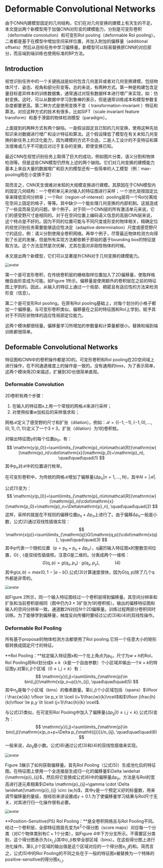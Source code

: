 # Deformable Convolutional Networks

由于CNN内建模型固定的几何结构，它们在对几何变换的建模上有天生的不足。本文提出两个新模型用于加强CNN对形变的建模能力，分别是可变形卷积（deformable convolution）和可变形RoI pooling（deformable RoI pooling）。二者都是基于在模型中增加空间采样位置，并加入附加的偏移量（additional offsets）然后从目标任务中学习偏移量。新模型可以轻易替换原CNN的对应部分，而且端到端训练也使用标准的BP方法。



## Introduction

视觉识别任务中的一个关键挑战是如何包含几何差异或者对几何变换建模，包括物体尺寸、姿态、视角和部分形变等。总的来说，有两种方式。第一种是构建包含足量目标差异样本的训练数据集，通常通过对现有数据样本进行增广来实现，如：仿射变换。这时，可以从数据中学习到鲁棒的表示，但是通常训练成本和模型参数复杂度都要更高。第二种方式是使用变换不变（ transformation-invariant ）特征和算法。对应这种方式的技术有很多，比如SIFT（scale invariant feature transform）和基于滑窗的物体检测模型（paradigm）。

上面提到的两种方式有两个缺陷。一是假设固定且已知的几何变换，使用这种先验知识来对数据进行增广和设计特征和算法。这个假设降低了模型在有关未知几何变换的新任务上的泛化能力，因为建模的方式不合适。二是人工设计的不变特征和算法很难或几乎不可能应对过于复杂的变换，即使变换已知。

最近CNN在视觉识别任务上取得了巨大的成功，例如图片分类，语义分割和物体检测等。但是这些CNN模型仍然有上述的两个缺陷。它们对几何变换的建模能力基本上来自大量的数据增广和巨大的模型还有一些简单的人工模型（例：max-pooling用在小变换不变）

简而言之，CNN天生很难对未知的大规模变换进行建模。其原因在于CNN模型内的固定几何结构：一个卷积单元来对输入的特征图进行采样；一个池化层按固定比率来降低空间分辨率；一个RoI（region-of-interest）pooling层将一个RoI分离给在空间上固定的格子，等等。其中缺少一个能处理几何变换的内部机制。这就造成了一些显而易见的问题。举个例子，对于同一个CNN层的所有激活单元来说，它们的感受野尺寸是相同的。对于在空间位置上编码语义信息的高层CNN层来说，这个特点是不好的。因为不同的位置可能与不同尺度或形变的物体相关，精确定位的视觉识别任务需要能够适应性决定（adaptive determination）尺度或感受野尺寸的适应，例：语义分割使用全卷积网络。再举个例子，尽管最近物体检测方向得到了长足的发展，但是所有实现方法都依赖于原始的基于bounding box的特征提取方法。这个方法显然是次优解，尤其在面对非刚性物体的时候。

本文提出两个新模型，它们可以显著提升CNN对于几何变换的建模能力。

<img src="1.png" alt="avatar" title="Figure 1" style="zoom:80%;" />

第一个是可变形卷积，在传统卷积层的栅格取样位置加入了2D偏移量，使取样格栅自由形变成为可能。如Figure 1所示。偏移量是使用额外的卷积层在之前的特征图上学到的。因此，从输入的特征上通过一个局部、稠密且有适应性的方法来检测形变（信息）。

第二个是可变形RoI pooling。在原有RoI pooling基础上，对每个划分的小格子都加一个偏移量。与可变形卷积类似，偏移量在之前的特征图和RoI上学到，赋予其对于不同形状物体的适应性局部定位能力。

这两个模块都很轻量。偏移量学习所增加的参数量和计算量都很小。替换和端到端训练都很简单。



## Deformable Convolutional Networks

特征图和CNN中的卷积操作都是3D的。可变形卷积和RoI pooling在2D空间域上进行操作，在不同通道维度上的操作是一致的。没有通用的loss，为了表示简单，这两个模块用2D来描述，扩展到3D也很简单直观。

### Deformable Convolution

2D卷积有两个步骤：

1. 在输入的特征图$\mathrm{x}$上用一个常规的网格$\mathcal{R}$来进行采样；
2. 对使用权重$\mathrm{w}$加权后的采样值求和；

网格$\mathcal{R}$定义了感受野的尺寸和扩张（dilation）。例如：$\mathcal{R}=\{(-1,-1),(-1,0),...,(0,1),(1,1)\}$定义了一个$3\times3$，扩张（dilation）为1的卷积核。

对输出特征图$\mathrm{y}$的每个位置$\mathrm{p_0}$，有：
$$
\mathrm{y(p_0)}=\sum\limits_{\mathrm{p}_n\in\mathcal{R}}\mathrm{w}(\mathrm{p}_n)\cdot\mathrm{x}(\mathrm{p_0}+\mathrm{p}_n),
\quad\quad\quad(1)
$$
其中$\mathrm{p}_n$对$\mathcal{R}$中的位置进行枚举。

在可变形卷积中，为传统的网格$\mathcal{R}$增加了偏移量$\{\Delta{\mathrm{p}_n}|n=1,...,N\}$，其中$N=|\mathcal{R}|$.

公式(1)变为：
$$
\mathrm{y(p_0)}=\sum\limits_{\mathrm{p}_n\in\mathcal{R}}\mathrm{w}(\mathrm{p}_n)\cdot\mathrm{x}(\mathrm{p_0}+\mathrm{p}_n+\Delta\mathrm{p}_n),
\quad\quad\quad(2)
$$
这样，采样的就是在不规则的偏移位置$\mathrm{p}_n+\Delta\mathrm{p}_n$上进行了。由于偏移$\Delta\mathrm{p}_n$一般是小数，公式(2)通过双线性插值实现：
$$
\mathrm{x(p)}=\sum\limits_{\mathrm{q}}G(\mathrm{q,p})\cdot\mathrm{x(q)},
\quad\quad\quad(3)
$$
其中$\mathrm{p}$代表一个随机位置（$\mathrm{p}=\mathrm{p_0}+\mathrm{p}_n+\Delta\mathrm{p}_n$），$\mathrm{q}$遍历输入特征图$\mathrm{x}$的整数空间位置，$G(\cdot,\cdot)$是双线性插值核。注意$G$是二维的。分离成两个一维核：
$$
G(\mathrm{q,p})=g(q_x,p_x)\cdot g(q_y,p_y),
\quad\quad\quad(4)
$$
其中$g(a,b)=max(0,1-|a-b|)$.公式(3)计算速度很快，因为$G(\mathrm{q,p})$除了几个$\mathrm{q}$外都是非零的。

<img src="2.png" alt="avatar" title="Figure 2" style="zoom:80%;" />

如Figure 2所示，同一个输入特征图经过一个卷积层得到偏移量。其空间分辨率和扩张和当前卷积层相同（图中仍为$3\times3$扩张为1的卷积核）。输出的偏移特征图和输入的空间分辨率一致。通道数$2N$对应$N$个2D偏移量。训练过程两部分卷积同时训练。为了能够学到偏移量，梯度反向传播时要经过公式(3)和(4)的双线性操作。

### Deformable RoI Pooling

所有基于proposal的物体检测方法都使用了RoI pooling.它将一个任意大小的矩形框转换成固定尺寸的特征。

**RoI Pooling：**给定输入特征图$\mathrm{x}$和一个左上角点为$\mathrm{p_0}$，尺寸为$w\times h$的RoI，RoI Pooling将RoI划分成$k\times k$（$k$是一个自由参数）个小区域并输出一个$k\times k$的特征图$\mathrm{y}$.对第$(i,j)$个区域（$0\le i,j \lt k$）有： 
$$
\mathrm{y}(i,j)=\sum\limits_{\mathrm{p}\in bin(i,j)}\mathrm{x(p_o+p)}/n_{ij},
\quad\quad\quad(5)
$$
其中$n_{ij}$是每个小区域（bins）的像素数量。第$(i,j)$个小区域包括（spans）$\lfloor i \frac{w}{k} \rfloor \le p_x \lt \lceil (i+1)\frac{w}{k}\rceil$和$\lfloor j\frac{h}{k}\rfloor \le p_y \lt \lceil (j+1)\frac{h}{k} \rceil$.

与公式(2)类似，在可变形RoI Pooling中加入了偏移量$\{\Delta p_{ij}|0\le i,j\lt k\}$.公式(5)变为：
$$
\mathrm{y}(i,j)=\sum\limits_{\mathrm{p}\in bin(i,j)}\mathrm{x(p_o+p+\Delta p_{\mathit{ij}})}/n_{ij},
\quad\quad\quad(6)
$$
一般来说，$\Delta \mathrm{p}_{ij}$是小数。公式(6)通过公式(3)和(4)的双线性插值来实现。

<img src="3.png" alt="avatar" title="Figure 3" style="zoom:80%;" />

Figure 3展示了如何获取偏移量。首先RoI Pooling（公式(5)）生成池化后的特征图。在特征图上使用一个全连接层生成归一化的偏移量$\Delta \widehat {\mathrm{p}}_{ij}$，然后将它变换成公式(6)中的偏移量$\Delta \mathrm{p}_{ij}$，方法是与RoI的宽高进行逐元素相乘$\Delta \mathrm{p}_{ij}=\gamma \cdot \Delta \widehat{\mathrm{p}}_{ij} \circ (w,h)$，其中$\gamma$是一个预定义好的标量数，用来调节偏移量的量级，按经验来讲设置成$\gamma=0.1$.为了使偏移量学习结果与RoI尺寸无关，对其进行归一化操作很有必要。

<img src="4.png" alt="avatar" title="Figure 4" style="zoom:80%;" />

**Position-Sensitive(PS) RoI Pooling：**是全卷积网络且与RoI Pooling不同。经过一个卷积层，全部特征图首先变为$k^2$个得分图（score maps）对应每一个分类（对$C$个物体类别有$C+1$个分类），如Figure 4中下方分支所示。不需要区分类别，这个得分图表示为$\{\mathrm{x}_{i,j}\}$其中$(i,j)$枚举全部区域（bins）。在这些得分图上进行池化操作。第$(i,j)$个区域的输出值是这个区域对应的一个得分图$\mathrm{x}_{i,j}$的和。简而言之，公式(5)中的RoI Pooling的不同之处在于一般的特征图$\mathrm{x}$被替换为一个特殊的positive-sensitive的得分图$\mathrm{x}_{i,j}$.

